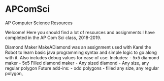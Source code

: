 # APComSci
AP Computer Science Resources

Welcome! Here you should find a lot of resources and assignments I have completed in the AP Com Sci class, 2018-2019.

Diamond Maker
    MakeADiamond was an assignment used with Karel the Robot to learn basic java programming syntax and simple logic to go along with it. Also includes debug values for ease of use.
    Includes:
    - 5x5 diamond maker
    - 5x5 Filled diamond maker
    - Any sized diamond
    - Any size, any regular polygon
    Future add-ins:
    - odd polygons
    - filled any size, any regular polygon,
    
    

